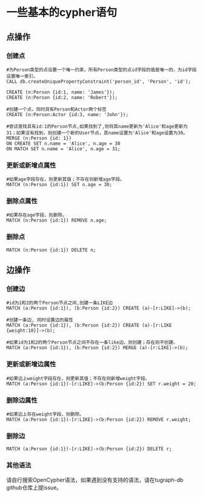 # 一些基本的cypher语句

## 点操作
### 创建点
```
#为Person类型的点设置一个唯一约束，所有Person类型的点id字段的值是唯一的，为id字段设置唯一索引。
CALL db.createUniquePropertyConstraint('person_id', 'Person', 'id');

CREATE (n:Person {id:1, name: 'James'});
CREATE (n:Person {id:2, name: 'Robert'});

#创建一个点，同时具有Person和Actor两个标签
CREATE (n:Person:Actor {id:3, name: 'John'});

#尝试查找具有id:1的Person节点,如果找到了,则将其name更新为'Alice'和age更新为31；如果没有找到，则创建一个新的User节点，其name设置为'Alice'和age设置为30。
MERGE (n:Person {id: 1})
ON CREATE SET n.name = 'Alice', n.age = 30
ON MATCH SET n.name = 'Alice', n.age = 31;
```
### 更新或新增点属性
```
#如果age字段存在，则更新其值；不存在则新增age字段。
MATCH (n:Person {id:1}) SET n.age = 30;
```
### 删除点属性
```
#如果存在age字段，则删除。
MATCH (n:Person {id:1}) REMOVE n.age;
```
### 删除点
```
MATCH (n:Person {id:1}) DELETE n;
```

## 边操作
### 创建边
```
#id为1和2的两个Person节点之间,创建一条LIKE边
MATCH (a:Person {id:1}), (b:Person {id:2}) CREATE (a)-[r:LIKE]->(b);

#创建一条边, 同时设置边的属性
MATCH (a:Person {id:1}), (b:Person {id:2}) CREATE (a)-[r:LIKE {weight:10}]->(b);

#如果id为1和2的两个Person节点之间不存在一条like边，则创建；存在则不创建。
MATCH (a:Person {id:1}), (b:Person {id:2}) MERGE (a)-[r:LIKE]->(b);
```
### 更新或新增边属性
```
#如果边上weight字段存在，则更新其值；不存在则新增weight字段。
MATCH (a:Person {id:1})-[r:LIKE]->(b:Person {id:2}) SET r.weight = 20;
```
### 删除边属性
```
#如果边上存在weight字段，则删除。
MATCH (a:Person {id:1})-[r:LIKE]->(b:Person {id:2}) REMOVE r.weight;
```
### 删除边
```
MATCH (a:Person {id:1})-[r:LIKE]->(b:Person {id:2}) DELETE r;
```

### 其他语法
请自行搜索OpenCypher语法，如果遇到没有支持的语法，请在tugraph-db github仓库上提issue。